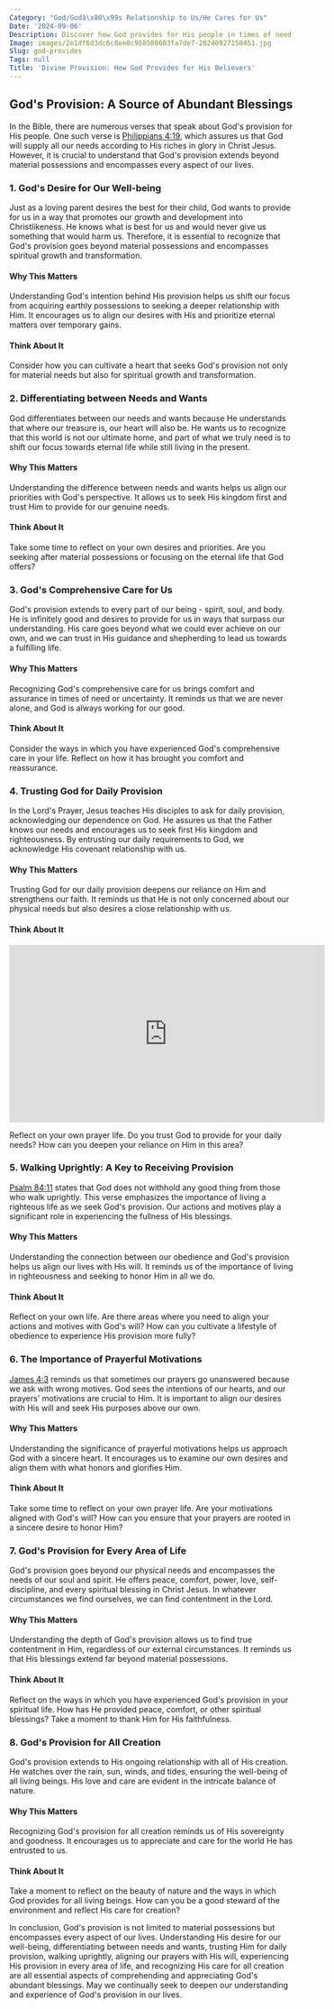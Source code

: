 ```yaml
---
Category: "God/Godâ\x80\x99s Relationship to Us/He Cares for Us"
Date: '2024-09-06'
Description: Discover how God provides for His people in times of need, offering hope, comfort, and guidance. Explore the ways faith can strengthen and sustain us.
Image: images/2e1df6d3dc6c8ee8c958508603fa7de7-20240927150451.jpg
Slug: god-provides
Tags: null
Title: 'Divine Provision: How God Provides for His Believers'
---
```


## God's Provision: A Source of Abundant Blessings

In the Bible, there are numerous verses that speak about God's provision for His people. One such verse is [Philippians 4:19](https://www.bibleref.com/Philippians/4/Philippians-4-19.html), which assures us that God will supply all our needs according to His riches in glory in Christ Jesus. However, it is crucial to understand that God's provision extends beyond material possessions and encompasses every aspect of our lives.

### 1. God's Desire for Our Well-being

Just as a loving parent desires the best for their child, God wants to provide for us in a way that promotes our growth and development into Christlikeness. He knows what is best for us and would never give us something that would harm us. Therefore, it is essential to recognize that God's provision goes beyond material possessions and encompasses spiritual growth and transformation.

#### Why This Matters

Understanding God's intention behind His provision helps us shift our focus from acquiring earthly possessions to seeking a deeper relationship with Him. It encourages us to align our desires with His and prioritize eternal matters over temporary gains.

#### Think About It

Consider how you can cultivate a heart that seeks God's provision not only for material needs but also for spiritual growth and transformation.

### 2. Differentiating between Needs and Wants

God differentiates between our needs and wants because He understands that where our treasure is, our heart will also be. He wants us to recognize that this world is not our ultimate home, and part of what we truly need is to shift our focus towards eternal life while still living in the present.

#### Why This Matters

Understanding the difference between needs and wants helps us align our priorities with God's perspective. It allows us to seek His kingdom first and trust Him to provide for our genuine needs.

#### Think About It

Take some time to reflect on your own desires and priorities. Are you seeking after material possessions or focusing on the eternal life that God offers?

### 3. God's Comprehensive Care for Us

God's provision extends to every part of our being - spirit, soul, and body. He is infinitely good and desires to provide for us in ways that surpass our understanding. His care goes beyond what we could ever achieve on our own, and we can trust in His guidance and shepherding to lead us towards a fulfilling life.

#### Why This Matters

Recognizing God's comprehensive care for us brings comfort and assurance in times of need or uncertainty. It reminds us that we are never alone, and God is always working for our good.

#### Think About It

Consider the ways in which you have experienced God's comprehensive care in your life. Reflect on how it has brought you comfort and reassurance.

### 4. Trusting God for Daily Provision

In the Lord's Prayer, Jesus teaches His disciples to ask for daily provision, acknowledging our dependence on God. He assures us that the Father knows our needs and encourages us to seek first His kingdom and righteousness. By entrusting our daily requirements to God, we acknowledge His covenant relationship with us.

#### Why This Matters

Trusting God for our daily provision deepens our reliance on Him and strengthens our faith. It reminds us that He is not only concerned about our physical needs but also desires a close relationship with us.

#### Think About It


<iframe width="560" height="315" src="https://www.youtube.com/embed/d8BwydIR-r0" frameborder="0" allow="autoplay; encrypted-media" allowfullscreen></iframe>


Reflect on your own prayer life. Do you trust God to provide for your daily needs? How can you deepen your reliance on Him in this area?

### 5. Walking Uprightly: A Key to Receiving Provision

[Psalm 84:11](https://www.bibleref.com/Psalm/84/Psalm-84-11.html) states that God does not withhold any good thing from those who walk uprightly. This verse emphasizes the importance of living a righteous life as we seek God's provision. Our actions and motives play a significant role in experiencing the fullness of His blessings.

#### Why This Matters

Understanding the connection between our obedience and God's provision helps us align our lives with His will. It reminds us of the importance of living in righteousness and seeking to honor Him in all we do.

#### Think About It

Reflect on your own life. Are there areas where you need to align your actions and motives with God's will? How can you cultivate a lifestyle of obedience to experience His provision more fully?

### 6. The Importance of Prayerful Motivations

[James 4:3](https://www.bibleref.com/James/4/James-4-3.html) reminds us that sometimes our prayers go unanswered because we ask with wrong motives. God sees the intentions of our hearts, and our prayers' motivations are crucial to Him. It is important to align our desires with His will and seek His purposes above our own.

#### Why This Matters

Understanding the significance of prayerful motivations helps us approach God with a sincere heart. It encourages us to examine our own desires and align them with what honors and glorifies Him.

#### Think About It

Take some time to reflect on your own prayer life. Are your motivations aligned with God's will? How can you ensure that your prayers are rooted in a sincere desire to honor Him?

### 7. God's Provision for Every Area of Life

God's provision goes beyond our physical needs and encompasses the needs of our soul and spirit. He offers peace, comfort, power, love, self-discipline, and every spiritual blessing in Christ Jesus. In whatever circumstances we find ourselves, we can find contentment in the Lord.

#### Why This Matters

Understanding the depth of God's provision allows us to find true contentment in Him, regardless of our external circumstances. It reminds us that His blessings extend far beyond material possessions.

#### Think About It

Reflect on the ways in which you have experienced God's provision in your spiritual life. How has He provided peace, comfort, or other spiritual blessings? Take a moment to thank Him for His faithfulness.

### 8. God's Provision for All Creation

God's provision extends to His ongoing relationship with all of His creation. He watches over the rain, sun, winds, and tides, ensuring the well-being of all living beings. His love and care are evident in the intricate balance of nature.

#### Why This Matters

Recognizing God's provision for all creation reminds us of His sovereignty and goodness. It encourages us to appreciate and care for the world He has entrusted to us.

#### Think About It

Take a moment to reflect on the beauty of nature and the ways in which God provides for all living beings. How can you be a good steward of the environment and reflect His care for creation?

In conclusion, God's provision is not limited to material possessions but encompasses every aspect of our lives. Understanding His desire for our well-being, differentiating between needs and wants, trusting Him for daily provision, walking uprightly, aligning our prayers with His will, experiencing His provision in every area of life, and recognizing His care for all creation are all essential aspects of comprehending and appreciating God's abundant blessings. May we continually seek to deepen our understanding and experience of God's provision in our lives.